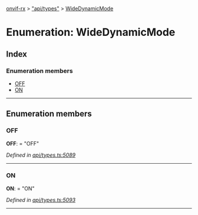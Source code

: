 [onvif-rx](../README.md) > ["api/types"](../modules/_api_types_.md) > [WideDynamicMode](../enums/_api_types_.widedynamicmode.md)

# Enumeration: WideDynamicMode

## Index

### Enumeration members

* [OFF](_api_types_.widedynamicmode.md#off)
* [ON](_api_types_.widedynamicmode.md#on)

---

## Enumeration members

<a id="off"></a>

###  OFF

**OFF**:  = "OFF"

*Defined in [api/types.ts:5089](https://github.com/patrickmichalina/onvif-rx/blob/d62cee9/src/api/types.ts#L5089)*

___
<a id="on"></a>

###  ON

**ON**:  = "ON"

*Defined in [api/types.ts:5093](https://github.com/patrickmichalina/onvif-rx/blob/d62cee9/src/api/types.ts#L5093)*

___

